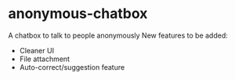 # anonymous-chatbox
A chatbox to talk to people anonymously
New features to be added:
- Cleaner UI
- File attachment
- Auto-correct/suggestion feature
